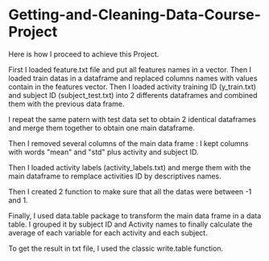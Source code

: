 # Getting-and-Cleaning-Data-Course-Project
Here is how I proceed to achieve this Project.

First I loaded feature.txt file and put all features names in a vector. 
Then I loaded train datas in a dataframe and replaced columns names with values contain in the features vector.
Then I loaded activity training ID (y_train.txt) and subject ID (subject_test.txt)  into 2 differents dataframes and combined them with the previous data frame.

I repeat the same patern with test data set to obtain 2  identical dataframes and merge them together to obtain one main dataframe.

Then I removed several columns of the main data frame : I kept columns with  words "mean" and "std" plus activity  and subject ID.

Then I loaded activity labels  (activity_labels.txt) and merge them with the main dataframe to remplace activities ID by descriptives names.

Then I created 2 function to make sure that all the datas were between -1 and 1.

Finally, I used data.table package to transform the main data frame in a data table. I grouped it by subject ID and Activity names to finally calculate the average of each variable for each activity and each subject.

To get the result in txt file, I used the classic write.table function.
